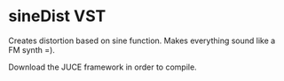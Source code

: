 # sineDist VST
Creates distortion based on sine function. Makes everything sound like a FM synth =).

Download the JUCE framework in order to compile.
